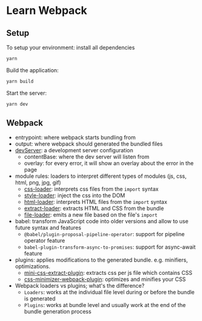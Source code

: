 # Learn Webpack

## Setup

To setup your environment: install all dependencies

```bash
yarn
```

Build the application:

```bash
yarn build
```

Start the server:

```bash
yarn dev
```

## Webpack

- entrypoint: where webpack starts bundling from
- output: where webpack should generated the bundled files
- [devServer](https://webpack.js.org/configuration/dev-server): a development server configuration
  - contentBase: where the dev server will listen from
  - overlay: for every error, it will show an overlay about the error in the page
- module rules: loaders to interpret different types of modules (js, css, html, png, jpg, gif)
  - [css-loader](https://webpack.js.org/loaders/css-loader): interprets css files from the `import` syntax
  - [style-loader](https://webpack.js.org/loaders/style-loader): inject the css into the DOM
  - [html-loader](https://v4.webpack.js.org/loaders/html-loader): interprets HTML files from the `import` syntax
  - [extract-loader](https://github.com/peerigon/extract-loader): extracts HTML and CSS from the bundle
  - [file-loader](https://v4.webpack.js.org/loaders/file-loader): emits a new file based on the file's `import`
- babel: transform JavaScript code into older versions and allow to use future syntax and features
  - `@babel/plugin-proposal-pipeline-operator`: support for pipeline operator feature
  - `babel-plugin-transform-async-to-promises`: support for async-await feature
- plugins: applies modifications to the generated bundle. e.g. minifiers, optimizations.
  - [mini-css-extract-plugin](https://webpack.js.org/plugins/mini-css-extract-plugin): extracts css per js file which contains CSS
  - [css-minimizer-webpack-plugin](https://webpack.js.org/plugins/css-minimizer-webpack-plugin): optimizes and minifies your CSS
- Webpack loaders vs plugins; what's the difference?
  - `Loaders`: works at the individual file level during or before the bundle is generated
  - `Plugins`: works at bundle level and usually work at the end of the bundle generation process
